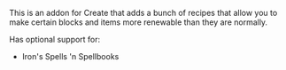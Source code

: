 This is an addon for Create that adds a bunch of recipes that allow you to make certain blocks and items more renewable than they are normally.

Has optional support for:
 - Iron's Spells 'n Spellbooks
